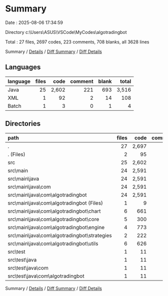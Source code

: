# Summary

Date : 2025-08-06 17:34:59

Directory c:\\Users\\ASUS\\VSCode\\MyCodes\\algotradingbot

Total : 27 files,  2697 codes, 223 comments, 708 blanks, all 3628 lines

Summary / [Details](details.md) / [Diff Summary](diff.md) / [Diff Details](diff-details.md)

## Languages
| language | files | code | comment | blank | total |
| :--- | ---: | ---: | ---: | ---: | ---: |
| Java | 25 | 2,602 | 221 | 693 | 3,516 |
| XML | 1 | 92 | 2 | 14 | 108 |
| Batch | 1 | 3 | 0 | 1 | 4 |

## Directories
| path | files | code | comment | blank | total |
| :--- | ---: | ---: | ---: | ---: | ---: |
| . | 27 | 2,697 | 223 | 708 | 3,628 |
| . (Files) | 2 | 95 | 2 | 15 | 112 |
| src | 25 | 2,602 | 221 | 693 | 3,516 |
| src\\main | 24 | 2,591 | 215 | 689 | 3,495 |
| src\\main\\java | 24 | 2,591 | 215 | 689 | 3,495 |
| src\\main\\java\\com | 24 | 2,591 | 215 | 689 | 3,495 |
| src\\main\\java\\com\\algotradingbot | 24 | 2,591 | 215 | 689 | 3,495 |
| src\\main\\java\\com\\algotradingbot (Files) | 1 | 9 | 4 | 5 | 18 |
| src\\main\\java\\com\\algotradingbot\\chart | 6 | 661 | 28 | 160 | 849 |
| src\\main\\java\\com\\algotradingbot\\core | 5 | 300 | 10 | 84 | 394 |
| src\\main\\java\\com\\algotradingbot\\engine | 4 | 773 | 114 | 197 | 1,084 |
| src\\main\\java\\com\\algotradingbot\\strategies | 2 | 222 | 32 | 67 | 321 |
| src\\main\\java\\com\\algotradingbot\\utils | 6 | 626 | 27 | 176 | 829 |
| src\\test | 1 | 11 | 6 | 4 | 21 |
| src\\test\\java | 1 | 11 | 6 | 4 | 21 |
| src\\test\\java\\com | 1 | 11 | 6 | 4 | 21 |
| src\\test\\java\\com\\algotradingbot | 1 | 11 | 6 | 4 | 21 |

Summary / [Details](details.md) / [Diff Summary](diff.md) / [Diff Details](diff-details.md)